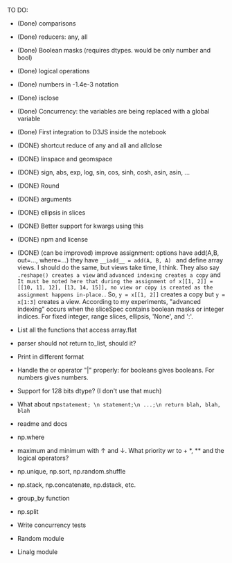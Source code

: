 


TO DO:

- (Done) comparisons
- (Done) reducers: any, all
- (Done) Boolean masks (requires dtypes. would be only number and bool)
- (Done) logical operations
- (Done) numbers in -1.4e-3 notation
- (Done) isclose
- (Done) Concurrency: the variables are being replaced with a global variable
- (Done) First integration to D3JS inside the notebook
- (DONE) shortcut reduce of any and all and allclose
- (DONE) linspace and geomspace
- (DONE) sign, abs, exp, log, sin, cos, sinh, cosh, asin, asin, ...
- (DONE) Round
- (DONE) arguments
- (DONE) ellipsis in slices
- (DONE) Better support for kwargs using this 
- (DONE) npm and license
- (DONE) (can be improved) improve assignment: options have add(A,B, out=..., where=...) they have `__iadd__ = add(A, B, A) ` and define array views. I should do the same, but views take time, I think. They also say `.reshape() creates a view` and `advanced indexing creates a copy` and `It must be noted here that during the assignment of x[[1, 2]] = [[10, 11, 12], [13, 14, 15]], no view or copy is created as the assignment happens in-place.`. So, `y = x[[1, 2]]` creates a copy but `y = x[1:3]` creates a view. According to my experiments, "advanced indexing" occurs when the sliceSpec contains boolean masks or integer indices. For fixed integer, range slices, ellipsis, 'None', and ':'.


- List all the functions that access array.flat


- parser should not return to_list, should it?
- Print in different format
- Handle the or operator "|" properly: for booleans gives booleans. For numbers gives numbers. 
- Support for 128 bits dtype? (I don't use that much)

- What about np`statement; \n statement;\n ...;\n return blah, blah, blah`

- readme and docs
- np.where
- maximum and minimum with ↑ and ↓. What priority wr to + *, ** and the logical operators?


- np.unique, np.sort, np.random.shuffle
- np.stack, np.concatenate, np.dstack, etc.

- group_by function
- np.split

- Write concurrency tests
- Random module
- Linalg module



